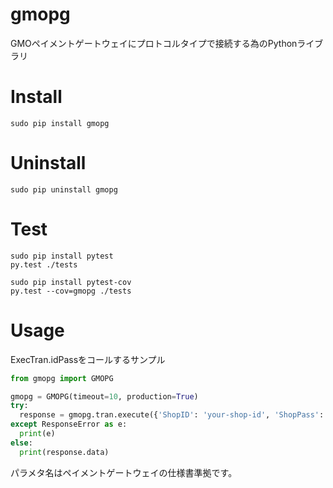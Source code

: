 gmopg
===

GMOペイメントゲートウェイにプロトコルタイプで接続する為のPythonライブラリ

# Install

```
sudo pip install gmopg
```

# Uninstall
```
sudo pip uninstall gmopg
```

# Test
```
sudo pip install pytest
py.test ./tests
```

```
sudo pip install pytest-cov
py.test --cov=gmopg ./tests
```

# Usage

ExecTran.idPassをコールするサンプル

```python
from gmopg import GMOPG

gmopg = GMOPG(timeout=10, production=True)
try:
  response = gmopg.tran.execute({'ShopID': 'your-shop-id', 'ShopPass': 'your-shop-pass', 'OrderID': 'your-order-id': '1234', 'JobCD': '1234'})
except ResponseError as e:
  print(e)
else:
  print(response.data)
```

パラメタ名はペイメントゲートウェイの仕様書準拠です。 
